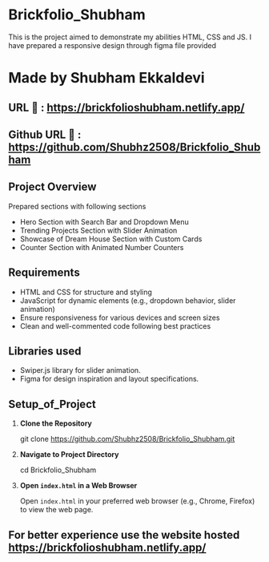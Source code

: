 # Brickfolio_Shubham

This is the project aimed to demonstrate my abilities HTML, CSS and JS. I have prepared a responsive design through figma file provided

# Made by Shubham Ekkaldevi
## URL 🔴 : https://brickfolioshubham.netlify.app/
## Github URL 🔴 : https://github.com/Shubhz2508/Brickfolio_Shubham


## Project Overview
Prepared sections with following sections
- Hero Section with Search Bar and Dropdown Menu
- Trending Projects Section with Slider Animation
- Showcase of Dream House Section with Custom Cards
- Counter Section with Animated Number Counters

## Requirements

- HTML and CSS for structure and styling
- JavaScript for dynamic elements (e.g., dropdown behavior, slider animation)
- Ensure responsiveness for various devices and screen sizes
- Clean and well-commented code following best practices

## Libraries used
- Swiper.js library for slider animation.
- Figma for design inspiration and layout specifications.

## Setup_of_Project

1. **Clone the Repository**

   git clone https://github.com/Shubhz2508/Brickfolio_Shubham.git
   
3. **Navigate to Project Directory**

   cd Brickfolio_Shubham

4. **Open `index.html` in a Web Browser**

   Open `index.html` in your preferred web browser (e.g., Chrome, Firefox) to view the web page.

## For better experience use the website hosted https://brickfolioshubham.netlify.app/



